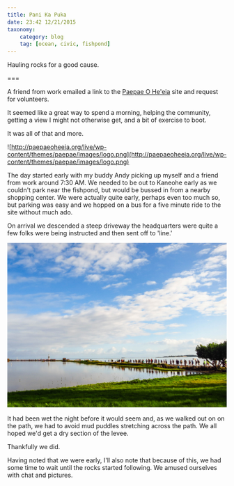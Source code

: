 ```yaml
---
title: Pani Ka Puka 
date: 23:42 12/21/2015 
taxonomy:
    category: blog
    tag: [ocean, civic, fishpond]
---
```


Hauling rocks for a good cause.

===

A friend from work emailed a link to the [Paepae O He'eia](http://paepaeoheeia.org/panikapuka/) site and request for volunteers. 

It seemed like a great way to spend a morning, helping the community, getting a view I might not otherwise get, and a bit of exercise to boot.

It was all of that and more.

![http://paepaeoheeia.org/live/wp-content/themes/paepae/images/logo.png](http://paepaeoheeia.org/live/wp-content/themes/paepae/images/logo.png)

The day started early with my buddy Andy picking up myself and a friend from work around 7:30 AM. We needed to be out to Kaneohe early as we couldn't park near the fishpond, but would be bussed in from a nearby shopping center. We were actually quite early, perhaps even too much so, but parking was easy and we hopped on a bus for a five minute ride to the site without much ado.

On arrival we descended a steep driveway the headquarters were quite a few folks were being instructed and then sent off to 'line.'

![Start of the Line](IMG_3260.jpg)

It had been wet the night before it would seem and, as we walked out on on the path, we had to avoid mud puddles stretching across the path. We all hoped we'd get a dry section of the levee.

Thankfully we did.

Having noted that we were early, I'll also note that because of this, we had some time to wait until the rocks started following. We amused ourselves with chat and pictures.

